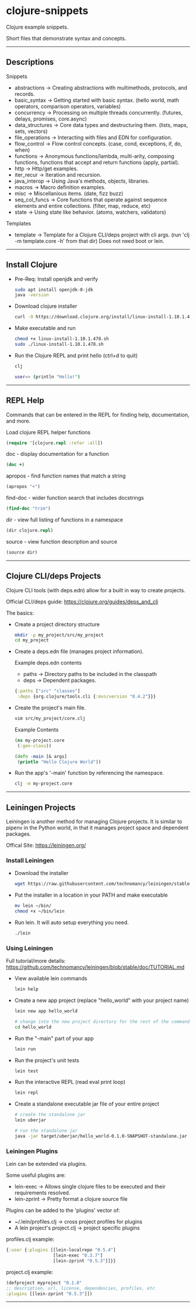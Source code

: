 # clojure-snippets

Clojure example snippets.

Short files that demonstrate syntax and concepts.

----

## Descriptions

Snippets

* abstractions -> Creating abstractions with multimethods, protocols, and records.
* basic_syntax -> Getting started with basic syntax. (hello world, math operators, comparison operators, variables)
* concurrency -> Processing on multiple threads concurrently. (futures, delays, promises, core.async)
* data_structures -> Core data types and destructuring them. (lists, maps, sets, vectors)
* file_operations -> Interacting with files and EDN for configuration.
* flow_control -> Flow control concepts. (case, cond, exceptions, if, do, when)
* functions -> Anonymous functions/lambda, multi-arity, composing functions, functions that accept and return functions (apply, partial).
* http -> Http/get examples.
* iter_recur -> Iteration and recursion.
* java_interop -> Using Java's methods, objects, libraries.
* macros -> Macro definition examples.
* misc -> Miscellanious items. (date, fizz buzz)
* seq_col_funcs -> Core functions that operate against sequence elements and entire collections. (filter, map, reduce, etc)
* state -> Using state like behavior. (atoms, watchers, validators)

Templates

* template -> Template for a Clojure CLI/deps project with cli args. (run 'clj -m template.core -h' from that dir) Does not need boot or lein.

----

## Install Clojure

* Pre-Req: Install openjdk and verify

  ```bash
  sudo apt install openjdk-8-jdk
  java -version
  ```

* Download clojure installer

  ```bash
  curl -O https://download.clojure.org/install/linux-install-1.10.1.478.sh
  ```

* Make executable and run

  ```bash
  chmod +x linux-install-1.10.1.478.sh
  sudo ./linux-install-1.10.1.478.sh
  ```

* Run the Clojure REPL and print hello (ctrl+d to quit)

  ```bash
  clj

  user=> (println "Hello!")
  ```

----

## REPL Help

Commands that can be entered in the REPL for finding help, documentation, and more.

Load clojure REPL helper functions

```clojure
(require '[clojure.repl :refer :all])
```

doc - display documentation for a function

```clojure
(doc +)
```

apropos - find function names that match a string

```clojure
(apropos "+")
```

find-doc - wider function search that includes docstrings

```clojure
(find-doc "trim")
```

dir - view full listing of functions in a namespace

```clojure
(dir clojure.repl)
```

source - view function description and source

```clojure
(source dir)
```

----

## Clojure CLI/deps Projects

Clojure CLI tools (with deps.edn) allow for a built in way to create projects.

Official CLI/deps guide: <https://clojure.org/guides/deps_and_cli>

The basics:

* Create a project directory structure

  ```bash
  mkdir -p my_project/src/my_project
  cd my_project
  ```

* Create a deps.edn file (manages project information).

  Example deps.edn contents

  * paths -> Directory paths to be included in the classpath
  * deps -> Dependent packages.

  ```clojure
  {:paths ["src" "classes"]
   :deps {org.clojure/tools.cli {:mvn/version "0.4.2"}}}
  ```

* Create the project's main file.

  ```bash
  vim src/my_project/core.clj
  ```

  Example Contents

  ```clojure
  (ns my-project.core
   (:gen-class))

  (defn -main [& args]
   (println "Hello Clojure World"))
  ```

* Run the app's '-main' function by referencing the namespace.

  ```bash
  clj -m my-project.core
  ```

----

## Leiningen Projects

Leiningen is another method for managing Clojure projects. It is similar to pipenv in the Python world, in that it manages project space and dependent packages.

Offical Site: <https://leiningen.org/>

### Install Leiningen

* Download the installer

  ```bash
  wget https://raw.githubusercontent.com/technomancy/leiningen/stable/bin/lein
  ```

* Put the installer in a location in your PATH and make executable

  ```bash
  mv lein ~/bin/
  chmod +x ~/bin/lein
  ```

* Run lein. It will auto setup everything you need.

  ```bash
  ./lein
  ```

### Using Leiningen

Full tutorial/more details: <https://github.com/technomancy/leiningen/blob/stable/doc/TUTORIAL.md>

* View available lein commands

  ```bash
  lein help
  ```

* Create a new app project (replace "hello_world" with your project name)

  ```bash
  lein new app hello_world

  # change into the new project directory for the rest of the commands
  cd hello_world
  ```

* Run the "-main" part of your app

  ```bash
  lein run
  ```

* Run the project's unit tests

  ```bash
  lein test
  ```

* Run the interactive REPL (read eval print loop)

  ```bash
  lein repl
  ```

* Create a standalone executable jar file of your entire project

  ```bash
  # create the standalone jar
  lein uberjar

  # run the standalone jar
  java -jar target/uberjar/hello_world-0.1.0-SNAPSHOT-standalone.jar
  ```

### Leiningen Plugins

Lein can be extended via plugins.

Some useful plugins are:

* lein-exec -> Allows single clojure files to be executed and their requirements resolved.
* lein-zprint -> Pretty format a clojure source file

Plugins can be added to the 'plugins' vector of:

* ~/.lein/profiles.clj -> cross project profiles for plugins
* A lein project's project.clj -> project specific plugins

profiles.clj example:

```clojure
{:user {:plugins [[lein-localrepo "0.5.4"]
                  [lein-exec "0.3.7"]
                  [lein-zprint "0.5.3"]]}}
```

project.clj example:

```clojure
(defproject myproject "0.1.0"
;; description, url, license, dependencies, profiles, etc
:plugins [[lein-zprint "0.5.3"]])
```

----
